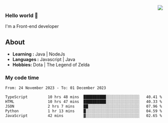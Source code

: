 <img align='right' src="https://github-readme-stats.vercel.app/api?username=jumodada&show_icons=true&theme=vue">

### Hello world 👋

I'm a Front-end developer 
    
## About
-  **Learning :** Java | NodeJs
-  **Languages :** Javascript | Java
-  **Hobbies:** Dota | The Legend of Zelda

### My code time

<!--START_SECTION:waka-->

```txt
From: 24 November 2023 - To: 01 December 2023

TypeScript         10 hrs 48 mins  ██████████░░░░░░░░░░░░░░░   40.41 %
HTML               10 hrs 47 mins  ██████████░░░░░░░░░░░░░░░   40.33 %
JSON               2 hrs 7 mins    ██░░░░░░░░░░░░░░░░░░░░░░░   07.96 %
Python             1 hr 13 mins    █░░░░░░░░░░░░░░░░░░░░░░░░   04.59 %
JavaScript         42 mins         ▓░░░░░░░░░░░░░░░░░░░░░░░░   02.65 %
```

<!--END_SECTION:waka-->
